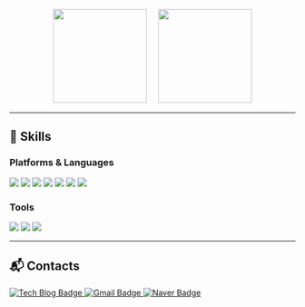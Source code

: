 

<!-- 깔끔하게 카드 2개를 가로로 배치. 필요한 경우 <br>로 줄바꿈을 넣거나, 표(table)로 조정할 수도 있습니다. -->
<p align="center">
  <img src="https://github-readme-stats.vercel.app/api?username=heewon1104&show_icons=true&theme=radical" height="165" />
  &nbsp;&nbsp;&nbsp;
  <a href="https://solved.ac/julian3306/">
    <img src="http://mazassumnida.wtf/api/v2/generate_badge?boj=julian3306" height="165" />
  </a>
</p>

---

## 💪 Skills

### Platforms & Languages
<p>
  <img src="https://img.shields.io/badge/React-61DAFB.svg?&style=for-the-badge&logo=React&logoColor=black" />
  <img src="https://img.shields.io/badge/Next.js-000000.svg?&style=for-the-badge&logo=next.js&logoColor=white" />
  <img src="https://img.shields.io/badge/TypeScript-3178C6.svg?&style=for-the-badge&logo=TypeScript&logoColor=white" />
  <img src="https://img.shields.io/badge/JavaScript-F7DF1E.svg?&style=for-the-badge&logo=JavaScript&logoColor=black" />
  <img src="https://img.shields.io/badge/HTML5-E34F26.svg?&style=for-the-badge&logo=HTML5&logoColor=white" />
  <img src="https://img.shields.io/badge/CSS3-1572B6.svg?&style=for-the-badge&logo=CSS3&logoColor=white" />
  <img src="https://img.shields.io/badge/MySQL-4479A1.svg?&style=for-the-badge&logo=MySQL&logoColor=white" />
</p>

### Tools
<p>
  <img src="https://img.shields.io/badge/Git-F05032.svg?&style=for-the-badge&logo=Git&logoColor=white" />
  <img src="https://img.shields.io/badge/Visual%20Studio%20Code-007ACC.svg?&style=for-the-badge&logo=Visual%20Studio%20Code&logoColor=white" />
  <img src="https://img.shields.io/badge/Notion-000000.svg?&style=for-the-badge&logo=Notion&logoColor=white" />
</p>

---

## :mailbox_with_mail: Contacts
<p>
  <!-- TIL(Tech Blog) 뱃지 -->
  <a href="https://scientific-string-9e5.notion.site/c8b16c48c798470f861a115e9a9fd942?v=426c6c09a2074e73b4ecd036bf1f75ba&pvs=74">
    <img 
      src="http://img.shields.io/badge/-Tech%20blog-black?style=flat-square&logo=github" 
      alt="Tech Blog Badge"
    />
  </a>
  <!-- Gmail -->
  <a href="mailto:julian001104@gmail.com">
    <img 
      src="https://img.shields.io/badge/Gmail-d14836?style=flat-square&logo=Gmail&logoColor=white" 
      alt="Gmail Badge"
    />
  </a>
  <!-- Naver -->
  <a href="mailto:julian3306@naver.com">
    <img 
      src="https://img.shields.io/badge/Naver-03C75A?style=flat-square&logo=Naver&logoColor=white" 
      alt="Naver Badge"
    />
  </a>
</p>
